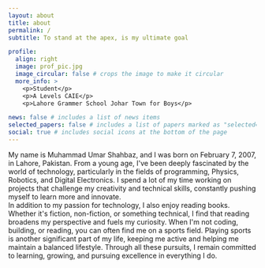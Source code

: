 ```yaml
---
layout: about
title: about
permalink: /
subtitle: To stand at the apex, is my ultimate goal

profile:
  align: right
  image: prof_pic.jpg
  image_circular: false # crops the image to make it circular
  more_info: >
    <p>Student</p>
    <p>A Levels CAIE</p>
    <p>Lahore Grammer School Johar Town for Boys</p>

news: false # includes a list of news items
selected_papers: false # includes a list of papers marked as "selected={true}"
social: true # includes social icons at the bottom of the page
---
```


My name is Muhammad Umar Shahbaz, and I was born on February 7, 2007, in Lahore, Pakistan. From a young age, I've been deeply fascinated by the world of technology, particularly in the fields of programming, Physics, Robotics, and Digital Electronics. I spend a lot of my time working on projects that challenge my creativity and technical skills, constantly pushing myself to learn more and innovate.
<br>
In addition to my passion for technology, I also enjoy reading books. Whether it's fiction, non-fiction, or something technical, I find that reading broadens my perspective and fuels my curiosity. When I'm not coding, building, or reading, you can often find me on a sports field. Playing sports is another significant part of my life, keeping me active and helping me maintain a balanced lifestyle. Through all these pursuits, I remain committed to learning, growing, and pursuing excellence in everything I do.

